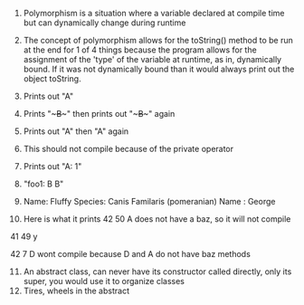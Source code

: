 1) Polymorphism is a situation where a variable declared at compile time but can dynamically change during runtime
2) The concept of polymorphism allows for the toString() method to be run at the end for 1 of 4 things because the program allows for the assignment of the 'type' of the variable at runtime, as in, dynamically bound. If it was not dynamically bound than it would always print out the object toString.
3) Prints out "A"
4) Prints "~~~B~~~" then prints out "~~~B~~~" again
5) Prints out "A" then "A" again
6) This should not compile because of the private operator
7) Prints out "A: 1"
8) "foo1: B B"
9) Name: Fluffy
    Species: Canis Familaris (pomeranian)
   Name : George

10) Here is what it prints
42
50
A does not have a baz, so it will not compile

41
49
y

42
7
D wont compile because D and A do not have baz methods

11) An abstract class, can never have its constructor called directly, only its super, you would use it to organize classes
12) Tires, wheels in the abstract
